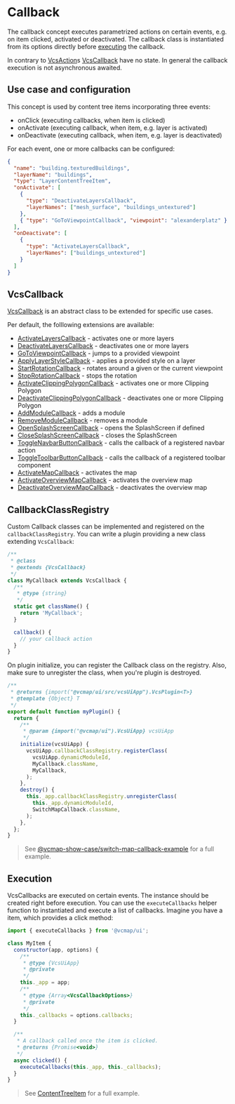 # Callback

The callback concept executes parametrized actions on certain events, e.g. on item clicked, activated or deactivated.
The callback class is instantiated from its options directly before [executing](#execution) the callback.

In contrary to [VcsAction](./ACTIONS.md)s [VcsCallback](#vcscallback) have no state.
In general the callback execution is not asynchronous awaited.

## Use case and configuration

This concept is used by content tree items incorporating three events:

- onClick (executing callbacks, when item is clicked)
- onActivate (executing callback, when item, e.g. layer is activated)
- onDeactivate (executing callback, when item, e.g. layer is deactivated)

For each event, one or more callbacks can be configured:

```json
{
  "name": "building.texturedBuildings",
  "layerName": "buildings",
  "type": "LayerContentTreeItem",
  "onActivate": [
    {
      "type": "DeactivateLayersCallback",
      "layerNames": ["mesh_surface", "buildings_untextured"]
    },
    { "type": "GoToViewpointCallback", "viewpoint": "alexanderplatz" }
  ],
  "onDeactivate": [
    {
      "type": "ActivateLayersCallback",
      "layerNames": ["buildings_untextured"]
    }
  ]
}
```

## VcsCallback

[VcsCallback](../src/callback/vcsCallback.js) is an abstract class to be extended for specific use cases.

Per default, the folllowing extensions are available:

- [ActivateLayersCallback](../src/callback/activateLayersCallback.js) - activates one or more layers
- [DeactivateLayersCallback](../src/callback/deactivateLayersCallback.js) - deactivates one or more layers
- [GoToViewpointCallback](../src/callback/goToViewpointCallback.js) - jumps to a provided viewpoint
- [ApplyLayerStyleCallback](../src/callback/applyLayerStyleCallback.js) - applies a provided style on a layer
- [StartRotationCallback](../src/callback/startRotationCallback.js) - rotates around a given or the current viewpoint
- [StopRotationCallback](../src/callback/stopRotationCallback.js) - stops the rotation
- [ActivateClippingPolygonCallback](../src/callback/activateClippingPolygonCallback.js) - activates one or more Clipping Polygon
- [DeactivateClippingPolygonCallback](../src/callback/deactivateClippingPolygonCallback.js) - deactivates one or more Clipping Polygon
- [AddModuleCallback](../src/callback/addModuleCallback.js) - adds a module
- [RemoveModuleCallback](../src/callback/removeModuleCallback.js) - removes a module
- [OpenSplashScreenCallback](../src/callback/openSplashScreenCallback.js) - opens the SplashScreen if defined
- [CloseSplashScreenCallback](../src/callback/closeSplashScreenCallback.js) - closes the SplashScreen
- [ToggleNavbarButtonCallback](../src/callback/toggleNavbarButtonCallback.js) - calls the callback of a registered navbar action
- [ToggleToolbarButtonCallback](../src/callback/toggleToolbarButtonCallback.js) - calls the callback of a registered toolbar component
- [ActivateMapCallback](../src/callback/activateMapCallback.js) - activates the map
- [ActivateOverviewMapCallback](../src/callback/activateOverviewMapCallback.js) - activates the overview map
- [DeactivateOverviewMapCallback](../src/callback/deactivateOverviewMapCallback.js) - deactivates the overview map

## CallbackClassRegistry

Custom Callback classes can be implemented and registered on the `callbackClassRegistry`.
You can write a plugin providing a new class extending `VcsCallback`:

```js
/**
 * @class
 * @extends {VcsCallback}
 */
class MyCallback extends VcsCallback {
  /**
   * @type {string}
   */
  static get className() {
    return 'MyCallback';
  }

  callback() {
    // your callback action
  }
}
```

On plugin initialize, you can register the Callback class on the registry.
Also, make sure to unregister the class, when you're plugin is destroyed.

```js
/**
 * @returns {import("@vcmap/ui/src/vcsUiApp").VcsPlugin<T>}
 * @template {Object} T
 */
export default function myPlugin() {
  return {
    /**
     * @param {import("@vcmap/ui").VcsUiApp} vcsUiApp
     */
    initialize(vcsUiApp) {
      vcsUiApp.callbackClassRegistry.registerClass(
        vcsUiApp.dynamicModuleId,
        MyCallback.className,
        MyCallback,
      );
    },
    destroy() {
      this._app.callbackClassRegistry.unregisterClass(
        this._app.dynamicModuleId,
        SwitchMapCallback.className,
      );
    },
  };
}
```

> See [@vcmap-show-case/switch-map-callback-example](../plugins/@vcmap-show-case/switch-map-callback-example) for a full example.

## Execution

VcsCallbacks are executed on certain events. The instance should be created right before execution.
You can use the `executeCallbacks` helper function to instantiated and execute a list of callbacks.
Imagine you have a item, which provides a click method:

```js
import { executeCallbacks } from '@vcmap/ui';

class MyItem {
  constructor(app, options) {
    /**
     * @type {VcsUiApp}
     * @private
     */
    this._app = app;
    /**
     * @type {Array<VcsCallbackOptions>}
     * @private
     */
    this._callbacks = options.callbacks;
  }

  /**
   * A callback called once the item is clicked.
   * @returns {Promise<void>}
   */
  async clicked() {
    executeCallbacks(this._app, this._callbacks);
  }
}
```

> See [ContentTreeItem](../src/contentTree/contentTreeItem.js) for a full example.
